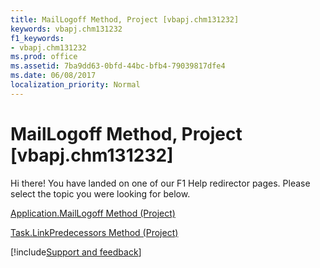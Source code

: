 ```yaml
---
title: MailLogoff Method, Project [vbapj.chm131232]
keywords: vbapj.chm131232
f1_keywords:
- vbapj.chm131232
ms.prod: office
ms.assetid: 7ba9dd63-0bfd-44bc-bfb4-79039817dfe4
ms.date: 06/08/2017
localization_priority: Normal
---
```



# MailLogoff Method, Project [vbapj.chm131232]

Hi there! You have landed on one of our F1 Help redirector pages. Please select the topic you were looking for below.

[Application.MailLogoff Method (Project)](https://msdn.microsoft.com/library/e8634331-404c-6e01-4ce9-2dac8dcf364c%28Office.15%29.aspx)

[Task.LinkPredecessors Method (Project)](https://msdn.microsoft.com/library/6aaf3dfc-3f8c-a7a7-9f7f-59bd1d5a50b3%28Office.15%29.aspx)

[!include[Support and feedback](~/includes/feedback-boilerplate.md)]